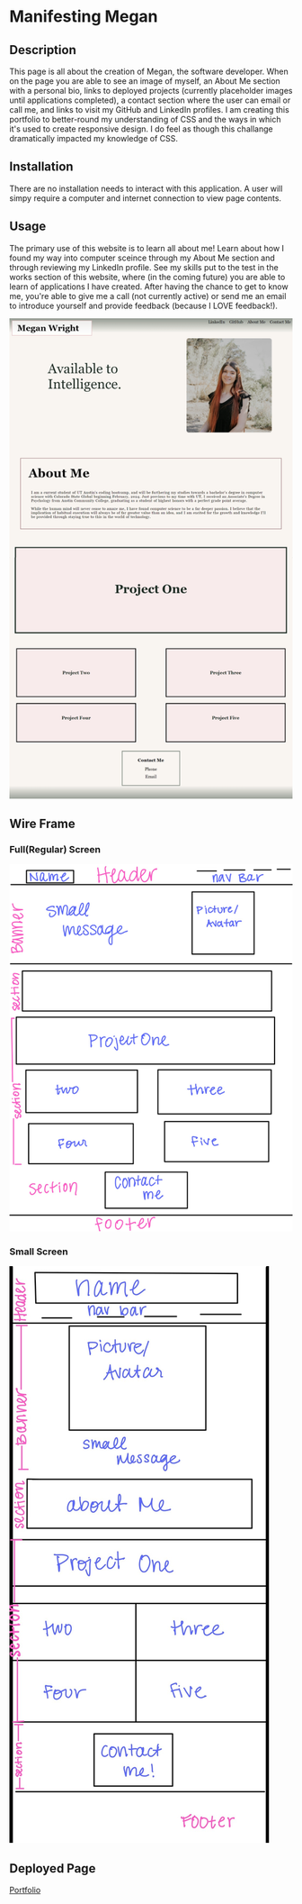 # Manifesting Megan

## Description

This page is all about the creation of Megan, the software developer. When on the page you are able to see an image of myself, an About Me section with a personal bio, links to deployed projects (currently placeholder images until applications completed), a contact section where the user can email or call me, and links to visit my GitHub and LinkedIn profiles. I am creating this portfolio to better-round my understanding of CSS and the ways in which it's used to create responsive design. I do feel as though this challange dramatically impacted my knowledge of CSS.


## Installation

There are no installation needs to interact with this application. A user will simpy require a computer and internet connection to view page contents. 

## Usage

The primary use of this website is to learn all about me! Learn about how I found my way into computer sceince through my About Me section and through reviewing my LinkedIn profile. See my skills put to the test in the works section of this website, where (in the coming future) you are able to learn of applications I have created. After having the chance to get to know me, you're able to give me a call (not currently active) or send me an email to introduce yourself and provide feedback (because I LOVE feedback!).

![Full Page on Laptop Screen](./assets/images/page.png)

## Wire Frame

### Full(Regular) Screen

![Wire Frame for regular sized screen](./assets/images/wireframe-full.jpg)

### Small Screen

![Wire Frame for Small screen](./assets/images/wireframe-small.jpg)

## Deployed Page

[Portfolio](https://mmw18.github.io/Portfolio-Project/)
